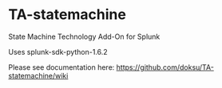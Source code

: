# TA-statemachine

State Machine Technology Add-On for Splunk

Uses splunk-sdk-python-1.6.2

Please see documentation here: https://github.com/doksu/TA-statemachine/wiki
